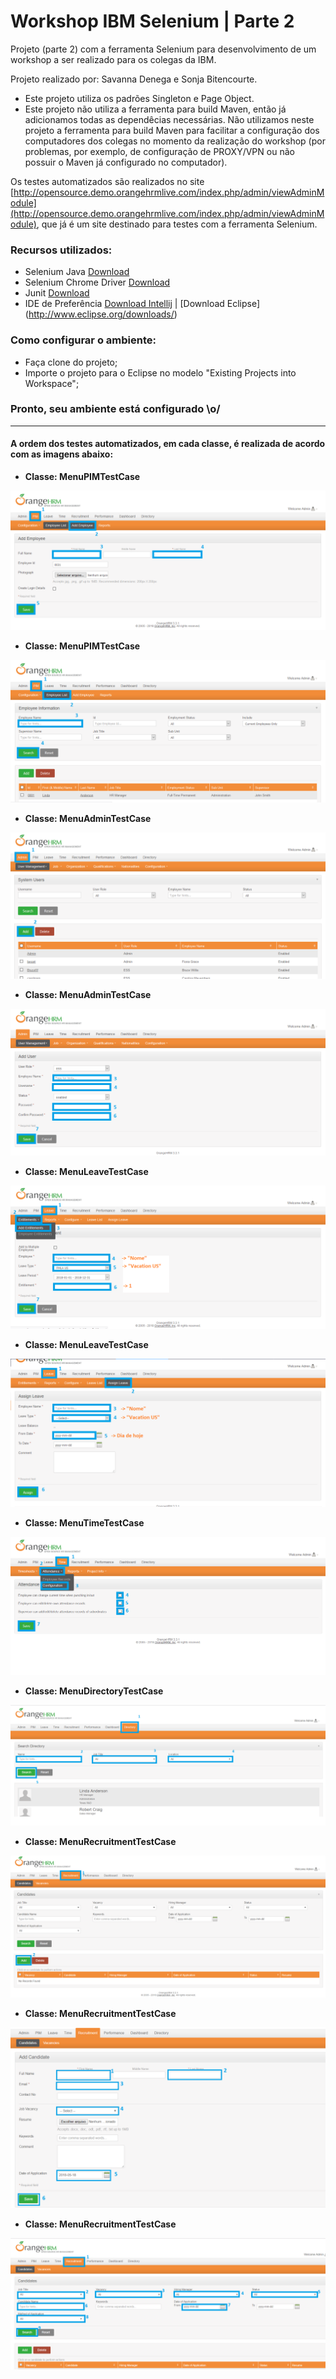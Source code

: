 # Workshop IBM Selenium | Parte 2

Projeto (parte 2) com a ferramenta Selenium para desenvolvimento de um workshop a ser realizado para os colegas da IBM.

Projeto realizado por: Savanna Denega e Sonja Bitencourte.

- Este projeto utiliza os padrões Singleton e Page Object.
- Este projeto não utiliza a ferramenta para build Maven, então já adicionamos todas as dependêcias necessárias. Não utilizamos neste projeto a ferramenta para build Maven para facilitar a configuração dos computadores dos colegas no momento da realização do workshop (por problemas, por exemplo, de configuração de PROXY/VPN ou não possuir o Maven já configurado no computador).

Os testes automatizados são realizados no site [http://opensource.demo.orangehrmlive.com/index.php/admin/viewAdminModule](http://opensource.demo.orangehrmlive.com/index.php/admin/viewAdminModule), que já é um site destinado para testes com a ferramenta Selenium.

### Recursos utilizados:

- Selenium Java [Download](https://www.seleniumhq.org/download/)
- Selenium Chrome Driver [Download](https://sites.google.com/a/chromium.org/chromedriver/downloads)
- Junit [Download](https://junit.org/junit4/)
- IDE de Preferência [Download Intellij](https://www.jetbrains.com/idea/download/#section=mac) | [Download Eclipse] (http://www.eclipse.org/downloads/)

### Como configurar o ambiente:

- Faça clone do projeto;
- Importe o projeto para o Eclipse no modelo "Existing Projects into Workspace";

### Pronto, seu ambiente está configurado \o/

-----------------------------------------------------------------------------------------------------

#### A ordem dos testes automatizados, em cada classe, é realizada de acordo com as imagens abaixo:


- **Classe: MenuPIMTestCase**

![order-tests-project2-1](readme-images/order-tests-project2-1.png)

- **Classe: MenuPIMTestCase**

![order-tests-project2-2](readme-images/order-tests-project2-2.png)


- **Classe: MenuAdminTestCase**

![order-tests-project2-3.1](readme-images/order-tests-project2-3.1.png)

- **Classe: MenuAdminTestCase**

![order-tests-project2-3.2](readme-images/order-tests-project2-3.2.png)


- **Classe: MenuLeaveTestCase**

![order-tests-project2-4](readme-images/order-tests-project2-4.png)

- **Classe: MenuLeaveTestCase**

![order-tests-project2-5](readme-images/order-tests-project2-5.png)


- **Classe: MenuTimeTestCase**

![order-tests-project2-6](readme-images/order-tests-project2-6.png)


- **Classe: MenuDirectoryTestCase**

![order-tests-project2-7](readme-images/order-tests-project2-7.PNG)


- **Classe: MenuRecruitmentTestCase**

![order-tests-project2-8.1](readme-images/order-tests-project2-8.1.PNG)


- **Classe: MenuRecruitmentTestCase**

![order-tests-project2-8.2](readme-images/order-tests-project2-8.2.PNG)


- **Classe: MenuRecruitmentTestCase**

![order-tests-project2-8.3](readme-images/order-tests-project2-8.3.PNG)
